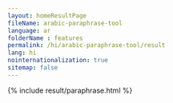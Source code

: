 ```yaml
---
layout: homeResultPage
fileName: arabic-paraphrase-tool
language: ar
folderName : features
permalink: /hi/arabic-paraphrase-tool/result
lang: hi
nointernationalization: true
sitemap: false
---
```

{% include result/paraphrase.html %}

<script src="/js/result/paraprashing.js" data-foldername="{{page.folderName}}" data-lang="{{page.lang}}"></script>